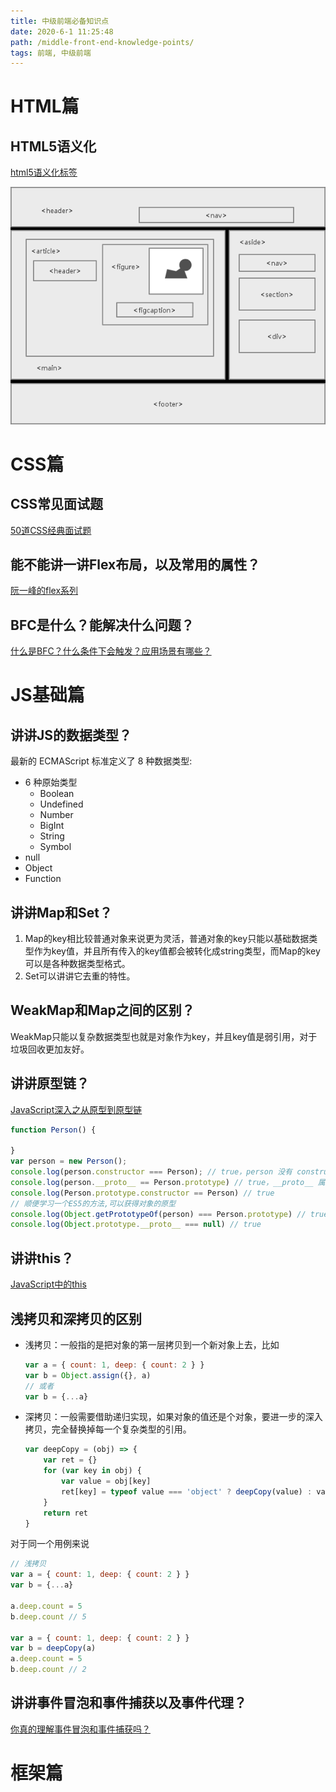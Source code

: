 ```yaml
---
title: 中级前端必备知识点
date: 2020-6-1 11:25:48
path: /middle-front-end-knowledge-points/
tags: 前端, 中级前端
---
```


# HTML篇

## HTML5语义化

[html5语义化标签](https://rainylog.com/post/ife-note-1)

![](2020-06-01-11-49-31.png)

# CSS篇

## CSS常见面试题

[50道CSS经典面试题](https://www.itcodemonkey.com/article/2853.html)

## 能不能讲一讲Flex布局，以及常用的属性？

[阮一峰的flex系列](https://www.ruanyifeng.com/blog/2015/07/flex-grammar.html)

## BFC是什么？能解决什么问题？

[什么是BFC？什么条件下会触发？应用场景有哪些？](http://47.98.159.95/my_blog/css/008.html)

# JS基础篇

## 讲讲JS的数据类型？

最新的 ECMAScript 标准定义了 8 种数据类型:

- 6 种原始类型
  - Boolean
  - Undefined
  - Number
  - BigInt
  - String
  - Symbol
- null
- Object
- Function

## 讲讲Map和Set？

1. Map的key相比较普通对象来说更为灵活，普通对象的key只能以基础数据类型作为key值，并且所有传入的key值都会被转化成string类型，而Map的key可以是各种数据类型格式。
2. Set可以讲讲它去重的特性。

## WeakMap和Map之间的区别？

WeakMap只能以复杂数据类型也就是对象作为key，并且key值是弱引用，对于垃圾回收更加友好。

## 讲讲原型链？

[JavaScript深入之从原型到原型链](https://github.com/mqyqingfeng/Blog/issues/2)

```js
function Person() {

}
var person = new Person();
console.log(person.constructor === Person); // true，person 没有 constructor 属性，会从 person 的原型也就是 Person.prototype 中取，即 person.constructor === Person.prototype.constructor
console.log(person.__proto__ == Person.prototype) // true，__proto__ 属性会指向该对象的原型
console.log(Person.prototype.constructor == Person) // true
// 顺便学习一个ES5的方法,可以获得对象的原型
console.log(Object.getPrototypeOf(person) === Person.prototype) // true
console.log(Object.prototype.__proto__ === null) // true
```

## 讲讲this？

[JavaScript中的this](https://juejin.im/post/59748cbb6fb9a06bb21ae36d)

## 浅拷贝和深拷贝的区别

- 浅拷贝：一般指的是把对象的第一层拷贝到一个新对象上去，比如

  ```js
  var a = { count: 1, deep: { count: 2 } }
  var b = Object.assign({}, a)
  // 或者
  var b = {...a}
  ```
- 深拷贝：一般需要借助递归实现，如果对象的值还是个对象，要进一步的深入拷贝，完全替换掉每一个复杂类型的引用。

  ```js
  var deepCopy = (obj) => {
      var ret = {}
      for (var key in obj) {
          var value = obj[key]
          ret[key] = typeof value === 'object' ? deepCopy(value) : value
      }
      return ret
  }
  ```

对于同一个用例来说

```js
// 浅拷贝
var a = { count: 1, deep: { count: 2 } }
var b = {...a}

a.deep.count = 5
b.deep.count // 5

var a = { count: 1, deep: { count: 2 } }
var b = deepCopy(a)
a.deep.count = 5
b.deep.count // 2
```

## 讲讲事件冒泡和事件捕获以及事件代理？

[你真的理解事件冒泡和事件捕获吗？](https://juejin.im/post/5cc941436fb9a03236394027)

# 框架篇


 
